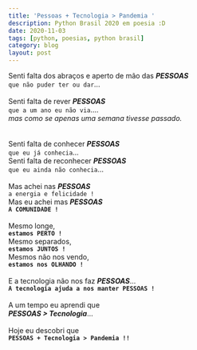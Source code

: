 ```yaml
---
title: 'Pessoas + Tecnologia > Pandemia '
description: Python Brasil 2020 em poesia :D
date: 2020-11-03
tags: [python, poesias, python brasil]
category: blog
layout: post
---
```

Senti falta dos abraços e aperto de mão das **_PESSOAS_**
<br>`que não puder ter ou dar`...
<br>
<br>
Senti falta de rever  **_PESSOAS_**
<br>`que a um ano eu não via`....
<br>_mas como se apenas uma semana tivesse passado._
<br>
<br>
<br>Senti falta de conhecer  **_PESSOAS_**
<br>`que eu já conhecia`...
<br>Senti falta de reconhecer  **_PESSOAS_**
<br>`que eu ainda não conhecia`...
<br>
<br>
Mas achei nas  **_PESSOAS_**
<br>`a energia e felicidade !`
<br>
Mas eu achei mas  **_PESSOAS_**
<br>**`A COMUNIDADE !`**
<br>
<br>
Mesmo longe,
<br>**`estamos PERTO !`**
<br>Mesmo separados,
<br>**`estamos JUNTOS !`**
<br>Mesmos não nos vendo,
<br>**`estamos nos OLHANDO !`**
<br>
<br>
E a tecnologia não nos faz **_PESSOAS_**...
<br>**`A tecnologia ajuda a nos manter PESSOAS !`**
<br>
<br>
A um tempo eu aprendi que
<br>**_PESSOAS > Tecnologia_**...
<br>
<br>Hoje eu descobri que
<br>**`PESSOAS + Tecnologia > Pandemia !!`**